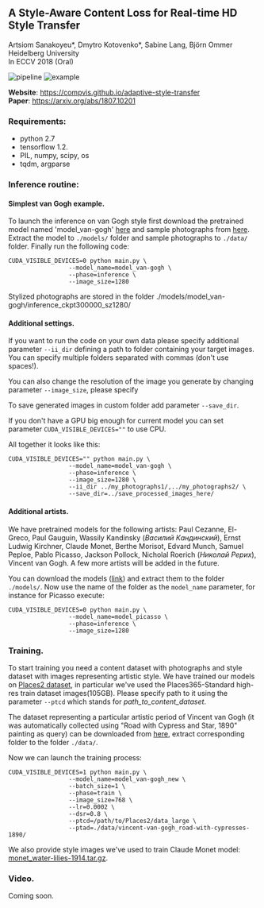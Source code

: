 ## A Style-Aware Content Loss for Real-time HD Style Transfer
Artsiom Sanakoyeu*, Dmytro Kotovenko*, Sabine Lang, Björn Ommer  
Heidelberg University  
In ECCV 2018 (Oral)  


![pipeline](https://compvis.github.io/adaptive-style-transfer/images/eccv_pipeline_diagram_new_symbols_v2_4.jpg "Method pipeline")
![example](https://compvis.github.io/adaptive-style-transfer/images/teaser_eccv18_cezanne.jpg "Stylization")

**Website**: https://compvis.github.io/adaptive-style-transfer   
**Paper**: https://arxiv.org/abs/1807.10201

### Requirements:
- python 2.7
- tensorflow 1.2.
- PIL, numpy, scipy, os 
- tqdm, argparse

### Inference routine:
#### Simplest van Gogh example.
To launch the inference on van Gogh style first download the pretrained model named 'model_van-gogh' 
[here](https://hcicloud.iwr.uni-heidelberg.de/index.php/s/XXVKT5grAquXNqi) 
and sample photographs from [here](https://hcicloud.iwr.uni-heidelberg.de/index.php/s/NcJj2oLBTYuT1tf). 
Extract the model to `./models/` folder  and sample photographs to `./data/` folder.
Finally run the following code:

```
CUDA_VISIBLE_DEVICES=0 python main.py \
                 --model_name=model_van-gogh \
                 --phase=inference \
                 --image_size=1280
```
Stylized photographs are stored in the folder ./models/model_van-gogh/inference_ckpt300000_sz1280/

#### Additional settings.
If you want to run the code on your own data please specify additional parameter `--ii_dir` defining a path to folder 
containing your target images. You can specify multiple folders separated with commas (don't use spaces!).  

You can also change the resolution of the image you generate by changing parameter
`--image_size`, please specify 

To save generated images in custom folder add parameter `--save_dir`.

If you don't have a GPU big enough for current model you can set parameter `CUDA_VISIBLE_DEVICES=""` to use CPU. 
    
All together it looks like this: 
```
CUDA_VISIBLE_DEVICES="" python main.py \
                 --model_name=model_van-gogh \
                 --phase=inference \
                 --image_size=1280 \
                 --ii_dir ../my_photographs1/,../my_photographs2/ \
                 --save_dir=../save_processed_images_here/
``` 
#### Additional artists.
We have pretrained models for the following artists:
Paul Cezanne, El-Greco, Paul Gauguin, Wassily Kandinsky (_Василий Кандинский_), Ernst Ludwig Kirchner,
Claude Monet, Berthe Morisot, Edvard Munch, Samuel Peploe, Pablo Picasso, Jackson Pollock, 
Nicholal Roerich (_Николай Рерих_), Vincent van Gogh. A few more artists will be added in the future.

You can download the models ([link](https://hcicloud.iwr.uni-heidelberg.de/index.php/s/XXVKT5grAquXNqi))
and extract them to the folder `./models/`. Now use the name of the folder as the `model_name` parameter, for instance 
for Picasso execute: 
```
CUDA_VISIBLE_DEVICES=0 python main.py \
                 --model_name=model_picasso \
                 --phase=inference \
                 --image_size=1280
```
    
### Training.
To start training you need a content dataset with photographs and style dataset with images representing artistic style.
We have trained our models on [Places2 dataset](http://places2.csail.mit.edu/), in particular we've used the Places365-Standard
high-res train dataset images(105GB). Please specify path to it using the parameter `--ptcd` which stands for 
_path_to_content_dataset_.

The dataset representing a particular artistic period of Vincent van Gogh (it was automatically collected using "Road with Cypress and Star, 1890" painting as query) can be 
downloaded from [here](https://hcicloud.iwr.uni-heidelberg.de/remote.php/webdav/adastyle/data/vincent-van-gogh_road-with-cypresses-1890.tar.gz), extract corresponding folder to the folder
`./data/`.   

Now we can launch the training process:
```
CUDA_VISIBLE_DEVICES=1 python main.py \
                 --model_name=model_van-gogh_new \
                 --batch_size=1 \
                 --phase=train \
                 --image_size=768 \
                 --lr=0.0002 \
                 --dsr=0.8 \
                 --ptcd=/path/to/Places2/data_large \
                 --ptad=./data/vincent-van-gogh_road-with-cypresses-1890/
```                 
    
We also provide style images we've used to train Claude Monet model: [monet_water-lilies-1914.tar.gz](https://hcicloud.iwr.uni-heidelberg.de/remote.php/webdav/adastyle/data/monet_water-lilies-1914.tar.gz).  
### Video.
Coming soon.

